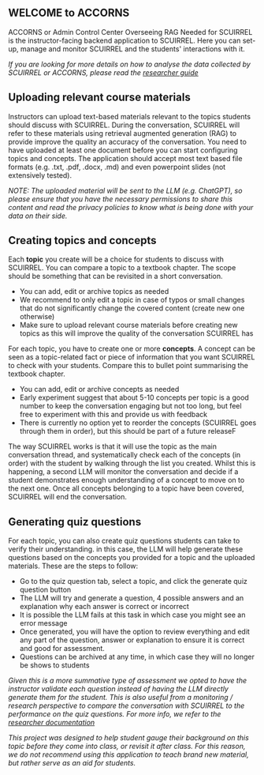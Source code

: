## WELCOME to ACCORNS

ACCORNS or Admin Control Center Overseeing RAG Needed for SCUIRREL is the
instructor-facing backend application to SCUIRREL. Here you can set-up, manage and
monitor SCUIRREL and the students' interactions with it.

_If you are looking for more details on how to analyse the data collected by SCUIRREL or
ACCORNS, please read the [researcher guide](researcher.md)_

## Uploading relevant course materials

Instructors can upload text-based materials relevant to the topics students should
discuss with SCUIRREL. During the conversation, SCUIRREL will refer to these materials
using retrieval augmented generation (RAG) to provide improve the quality an accuracy of
the conversation. You need to have uploaded at least one document before you can start
configuring topics and concepts. The application should accept most text based file
formats (e.g. .txt, .pdf, .docx, .md) and even powerpoint slides (not extensively
tested).

_NOTE: The uploaded material will be sent to the LLM (e.g. ChatGPT), so please ensure
that you have the necessary permissions to share this content and read the privacy
policies to know what is being done with your data on their side._

## Creating topics and concepts

Each **topic** you create will be a choice for students to discuss with SCUIRREL. You
can compare a topic to a textbook chapter. The scope should be something that can be
revisited in a short conversation.

- You can add, edit or archive topics as needed
- We recommend to only edit a topic in case of typos or small changes that do not
  significantly change the covered content (create new one otherwise)
- Make sure to upload relevant course materials before creating new topics as this will
  improve the quality of the conversation SCUIRREL has

For each topic, you have to create one or more **concepts**. A concept can be seen as a
topic-related fact or piece of information that you want SCUIRREL to check with your
students. Compare this to bullet point summarising the textbook chapter.

- You can add, edit or archive concepts as needed
- Early experiment suggest that about 5-10 concepts per topic is a good number to keep
  the conversation engaging but not too long, but feel free to experiment with this and
  provide us with feedback
- There is currently no option yet to reorder the concepts (SCUIRREL goes through them
  in order), but this should be part of a future releaseF

The way SCUIRREL works is that it will use the topic as the main conversation thread,
and systematically check each of the concepts (in order) with the student by walking
through the list you created. Whilst this is happening, a second LLM will monitor the
conversation and decide if a student demonstrates enough understanding of a concept to
move on to the next one. Once all concepts belonging to a topic have been covered,
SCUIRREL will end the conversation.

## Generating quiz questions

For each topic, you can also create quiz questions students can take to verify their
understanding. in this case, the LLM will help generate these questions based on the
concepts you provided for a topic and the uploaded materials. These are the steps to
follow:

- Go to the quiz question tab, select a topic, and click the generate quiz question
  button
- The LLM will try and generate a question, 4 possible answers and an explanation why
  each answer is correct or incorrect
- It is possible the LLM fails at this task in which case you might see an error message
- Once generated, you will have the option to review everything and edit any part of the
  question, answer or explanation to ensure it is correct and good for assessment.
- Questions can be archived at any time, in which case they will no longer be shows to
  students

_Given this is a more summative type of assessment we opted to have the instructor
validate each question instead of having the LLM directly generate them for the student.
This is also useful from a monitoring / research perspective to compare the conversation
with SCUIRREL to the performance on the quiz questions. For more info, we refer to the
[researcher documentation](researcher.md)_

_This project was designed to help student gauge their background on this topic before
they come into class, or revisit it after class. For this reason, we do not recommend
using this application to teach brand new material, but rather serve as an aid for
students._
